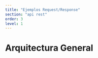 ```yaml
---
title: "Ejemplos Request/Response"
section: "api rest"
order: 3
level: 1
---
```


# Arquitectura General